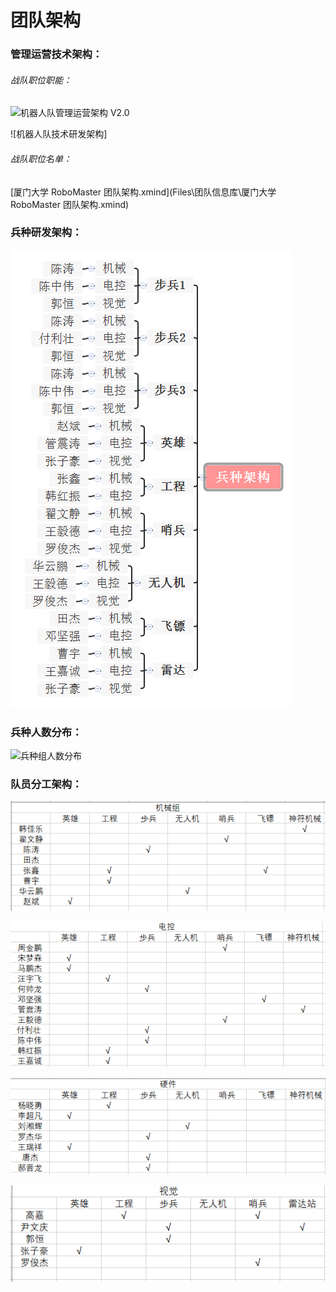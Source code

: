 # 团队架构

### 管理运营技术架构：

###### 战队职位职能：

<img src="Pictures\团队信息库\机器人队管理运营架构 V2.0.png" alt="机器人队管理运营架构 V2.0" style="zoom:;" />



![机器人队技术研发架构]
###### 战队职位名单：

 [厦门大学 RoboMaster 团队架构.xmind](Files\团队信息库\厦门大学 RoboMaster 团队架构.xmind) 

### 兵种研发架构：

![华北科技学院 RoboMaster 兵种架构](Pictures/团队构架/兵种构架.png)

### 兵种人数分布：

![兵种组人数分布]()

### 队员分工架构：

![人员分工—机械组](Pictures/团队构架/机械.png)

![人员分工—电控组](Pictures/团队构架/电控.png)

![人员分工—硬件组](Pictures/团队构架/硬件.png)

![人员分工—视觉组](Pictures/团队构架/视觉.png)




